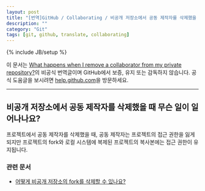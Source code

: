 ```yaml
---
layout: post
title: "[번역]GitHub / Collaborating / 비공개 저장소에서 공동 제작자를 삭제했을 때 무슨 일이 일어나나요?"
description: ""
category: "Git"
tags: [git, github, translate, collaborating]
---
```

{% include JB/setup %}

이 문서는 [What happens when I remove a collaborator from my private repository?](https://help.github.com/articles/what-happens-when-i-remove-a-collaborator-from-my-private-repository)의 비공식 번역글이며 GitHub에서 보증, 유지 또는 감독하지 않습니다. 공식 도움글을 보시려면 [help.github.com](https://help.github.com)을 방문하세요.

---

## 비공개 저장소에서 공동 제작자를 삭제했을 때 무슨 일이 일어나나요?

프로젝트에서 공동 제작자를 삭제했을 때, 공동 제작자는 프로젝트의 접근 권한을 잃게되지만 프로젝트의 fork와 로컬 시스템에 복제된 프로젝트의 복사본에는 접근 권한이 유지됩니다.

### 관련 문서

- [어떻게 비공개 저장소의 fork를 삭제할 수 있나요?](https://help.github.com/articles/how-do-i-delete-a-fork-of-my-private-repository)